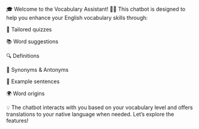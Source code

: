 🎓 Welcome to the Vocabulary Assistant! 🧠💬
This chatbot is designed to help you enhance your English vocabulary skills through:

📝 Tailored quizzes

📚 Word suggestions

🔍 Definitions

🔄 Synonyms & Antonyms

📝 Example sentences

🌍 Word origins

💡 The chatbot interacts with you based on your vocabulary level and offers translations to your native language when needed. Let’s explore the features!
